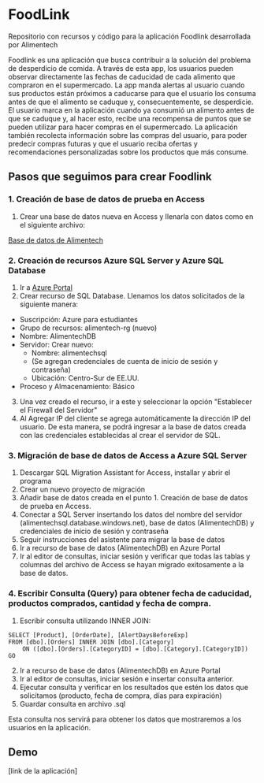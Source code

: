 # FoodLink
Repositorio con recursos y código para la aplicación Foodlink desarrollada por Alimentech

Foodlink es una aplicación que busca contribuir a la solución del problema de desperdicio de comida.
A través de esta app, los usuarios pueden observar directamente las fechas de caducidad de cada alimento que compraron en el supermercado. La app manda alertas al usuario cuando sus productos están próximos a caducarse para que el usuario los consuma antes de que el alimento se caduque y, consecuentemente, se desperdicie.
El usuario marca en la aplicación cuando ya consumió un alimento antes de que se caduque y, al hacer esto, recibe una recompensa de puntos que se pueden utilizar para hacer compras en el supermercado.
La aplicación también recolecta información sobre las compras del usuario, para poder predecir compras futuras y que el usuario reciba ofertas y recomendaciones personalizadas sobre los productos que más consume.

## Pasos que seguimos para crear Foodlink

### 1. Creación de base de datos de prueba en Access
1. Crear una base de datos nueva en Access y llenarla con datos como en el siguiente archivo:

[Base de datos de Alimentech](https://github.com/alimentech/FoodLink/blob/main/Base%20de%20datos%20AlimenTech.accdb)

### 2. Creación de recursos Azure SQL Server y Azure SQL Database
1. Ir a [Azure Portal](portal.azure.com)
2. Crear recurso de SQL Database. Llenamos los datos solicitados de la siguiente manera:
* Suscripción: Azure para estudiantes
* Grupo de recursos: alimentech-rg (nuevo)
* Nombre: AlimentechDB
* Servidor: Crear nuevo:
  * Nombre: alimentechsql
  * (Se agregan credenciales de cuenta de inicio de sesión y contraseña)
  * Ubicación: Centro-Sur de EE.UU.
* Proceso y Almacenamiento: Básico
3. Una vez creado el recurso, ir a este y seleccionar la opción "Establecer el Firewall del Servidor"
4. Al Agregar IP del cliente se agrega automáticamente la dirección IP del usuario. De esta manera, se podrá ingresar a la base de datos creada con las credenciales establecidas al crear el servidor de SQL.

### 3. Migración de base de datos de Access a Azure SQL Server
1. Descargar SQL Migration Assistant for Access, installar y abrir el programa
2. Crear un nuevo proyecto de migración
3. Añadir base de datos creada en el punto 1. Creación de base de datos de prueba en Access.
4. Conectar a SQL Server insertando los datos del nombre del servidor (alimentechsql.database.windows.net), base de datos (AlimentechDB) y credenciales de inicio de sesión y contraseña
5. Seguir instrucciones del asistente para migrar la base de datos
6. Ir a recurso de base de datos (AlimentechDB) en Azure Portal
7. Ir al editor de consultas, iniciar sesión y verificar que todas las tablas y columnas del archivo de Access se hayan migrado exitosamente a la base de datos.

### 4. Escribir Consulta (Query) para obtener fecha de caducidad, productos comprados, cantidad y fecha de compra.
1. Escribir consulta utilizando INNER JOIN:
```
SELECT [Product], [OrderDate], [AlertDaysBeforeExp]
FROM [dbo].[Orders] INNER JOIN [dbo].[Category]
    ON ([dbo].[Orders].[CategoryID] = [dbo].[Category].[CategoryID])
GO
```
2. Ir a recurso de base de datos (AlimentechDB) en Azure Portal
3. Ir al editor de consultas, iniciar sesión e insertar consulta anterior.
4. Ejecutar consulta y verificar en los resultados que estén los datos que solicitamos (producto, fecha de compra, días para expiración)
5. Guardar consulta en archivo .sql

Esta consulta nos servirá para obtener los datos que mostraremos a los usuarios en la aplicación.

## Demo

[link de la aplicación]
